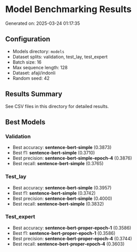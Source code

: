 # Model Benchmarking Results

Generated on: 2025-03-24 01:17:35

## Configuration

- Models directory: `models`
- Dataset splits: validation, test_lay, test_expert
- Batch size: 16
- Max sequence length: 128
- Dataset: afaji/indonli
- Random seed: 42

## Results Summary

See CSV files in this directory for detailed results.

## Best Models

### Validation

- Best accuracy: **sentence-bert-simple** (0.3873)
- Best f1: **sentence-bert-simple** (0.3710)
- Best precision: **sentence-bert-simple-epoch-4** (0.3876)
- Best recall: **sentence-bert-simple** (0.3765)

### Test_lay

- Best accuracy: **sentence-bert-simple** (0.3957)
- Best f1: **sentence-bert-simple** (0.3742)
- Best precision: **sentence-bert-simple** (0.4000)
- Best recall: **sentence-bert-simple** (0.3832)

### Test_expert

- Best accuracy: **sentence-bert-proper-epoch-1** (0.3586)
- Best f1: **sentence-bert-proper-epoch-1** (0.3586)
- Best precision: **sentence-bert-proper-epoch-4** (0.3744)
- Best recall: **sentence-bert-proper-epoch-4** (0.3603)

